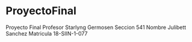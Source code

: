 # ProyectoFinal
Proyecto Final Profesor Starlyng Germosen Seccion 541 Nombre Julibett Sanchez Matricula 18-SIIN-1-077
